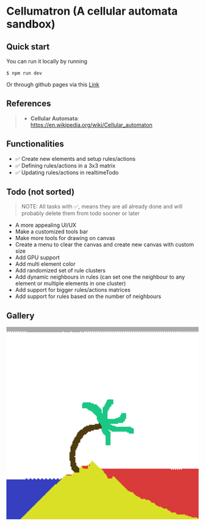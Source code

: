 # Cellumatron (A cellular automata sandbox)

## Quick start

You can run it locally by running

```console
$ npm run dev
```

Or through github pages via this [Link](https://jaqee-a.github.io/cellumatron/)

## References

> - **Cellular Automata**: https://en.wikipedia.org/wiki/Cellular_automaton

## Functionalities

- ✅ Create new elements and setup rules/actions
- ✅ Defining rules/actions in a 3x3 matrix
- ✅ Updating rules/actions in realtimeTodo

## Todo (not sorted)

> NOTE: All tasks with ✅, means they are all already done and will probably delete them from todo sooner or later

- A more appealing UI/UX
- Make a customized tools bar
- Make more tools for drawing on canvas
- Create a menu to clear the canvas and create new canvas with custom size
- Add GPU support
- Add multi element color
- Add randomized set of rule clusters
- Add dynamic neighbours in rules (can set one the neighbour to any element or multiple elements in one cluster)
- Add support for bigger rules/actions matrices
- Add support for rules based on the number of neighbours

## Gallery


![](screenshots/heavens.png)
